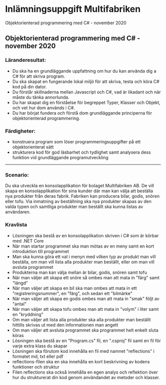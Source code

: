 # Inlämningsuppgift Multifabriken
Objektorienterad programmering med C# - november 2020
##  Objektorienterad programmering med C# - november 2020
### Läranderesultat:
* Du ska ha en grundläggande uppfattning om hur du kan använda dig a C# för att skriva program.
* Du ska skapat en fungerande lokal miljö för att skriva, testa och köra C# kod på din dator.
* Du förstår skillnaderna mellan Javascript och C#, vad är likadant och när måste du tänka annorlunda.
* Du har skapat dig en förståelse för begreppet Typer, Klasser och Objekt, och vet hur dom används i C#.
* Du har börjat fundera och förstå dom grundläggande principerna för objektorienterad programmering.
### Färdigheter:
* konstruera program som löser programmeringsuppgifter på ett objektorienterat sätt
* strukturera kod för god läsbarhet och tydlighet samt analysera dess funktion vid grundläggande programutveckling
_________________________________________________________________________________________________________________________________________________________________________________
### Scenario:
Du ska utveckla en konsolapplikation för bolaget Multifabriken AB. De vill skapa en konsolapplikation för sina kunder där man kan välja att beställa nya produkter från deras fabrik. Fabriken kan producera bilar, godis, snören eller tofu. Via inmatning av beställning ska nya produkter skapas av den valda typen och samtliga produkter man beställt ska kunna listas av användaren.
### Kravlista
* Lösningen ska bestå av en konsolapplikation skriven i C# som är körbar med .NET Core
* När man startar programmet ska man mötas av en meny samt en kort introduktion till programmet
* Man ska kunna göra ett val i menyn med vilken typ av produkt man vill beställa, om man vill lista alla produkter man beställt, eller om man vill avsluta programmet
* Produkterna man kan välja mellan är bilar, godis, snören samt tofu
* När man väljer att skapa ett snöre så ombes man att mata in "färg" samt "längd"
* När man väljer att skapa en bil ska man ombes att mata in ett "registreringsnummer", en "färg", och sedan ett "bilmärke"
* När man väljer att skapa en godis ombes man att mata in "smak" följt av "antal"
* När man väljer att skapa tofu ombes man att mata in "volym" i liter samt en "kryddning"
* Om man väljer att lista alla produkter ska alla produkter man beställt hittills skrivas ut med den informationen man angett
* Om man väljer att avsluta programmet ska programmet helt enkelt sluta köras
* Lösningen ska bestå av en "Program.cs" fil, en ".csproj" fil samt en fil för varje extra klass du skapar
* Lösningen ska förutom kod innehålla en fil med namnet "reflections" i formatet md, txt eller pdf
* reflections-filen ska en ska innehålla en kort beskrivning av kodens funktioner och struktur
* Filen reflections ska också innehålla en egen analys och reflektion över hur du strukturerat din kod genom användandet av metoder och klasser.
